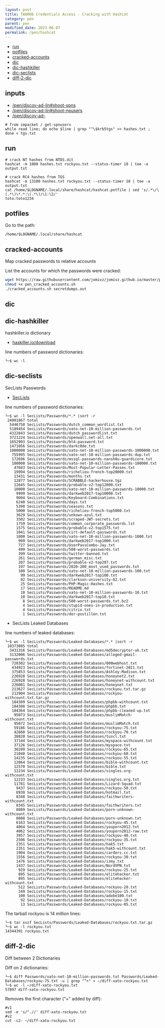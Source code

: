 ```yaml
---
layout: post
title: TA0006 Credentials Access - Cracking with Hashcat
category: pen
parent: pen
modified_date: 2023-06-07
permalink: /pen/hashcat
---
```


<!-- vscode-markdown-toc -->
* [run](#run)
* [potfiles](#potfiles)
* [cracked-accounts](#cracked-accounts)
* [dic](#dic)
* [dic-hashkiller](#dic-hashkiller)
* [dic-seclists](#dic-seclists)
* [diff-2-dic](#diff-2-dic)

<!-- vscode-markdown-toc-config
	numbering=false
	autoSave=true
	/vscode-markdown-toc-config -->
<!-- /vscode-markdown-toc -->

## inputs

* [/pen/discov-ad-lin#shoot-spns](/pen/discov-ad-win#shoot-spns)
* [/pen/discov-ad-lin#shoot-npusers](/pen/discov-ad-win#shoot-spns)
* [/pen/discov-ad-]()

```
# from impacket / get-spnusers
while read line; do echo $line | grep "^\$krb5tgs" >> hashes.txt ; done < tgs.txt
```

## <a name='run'></a>run

```
# crack NT hashes from NTDS.dit
hashcat -m 1000 hashes.txt rockyou.txt --status-timer 10 | tee -a output.txt

# crack RC4 hashes from TGS
hashcat -m 13100 hashes.txt rockyou.txt --status-timer 10 | tee -a output.txt
cat /home/$LOGNAME/.local/share/hashcat/hashcat.potfile | sed 's/.*\/\(.*\)\*.*:\(.*\)/\1:\2/'
toto:toto1234
```

## <a name='potfiles'></a>potfiles

Go to the path:
``` 
/home/$LOGNAME/.local/share/hashcat
```

## <a name='cracked-accounts'></a>cracked-accounts

Map cracked passwords to relative accounts

List the accounts for which the passwords were cracked: 

```sh
wget https://raw.githubusercontent.com/jomivz/jomivz.github.io/master/playbook/pen_cracked_accounts.sh
chmod +x pen_cracked_accounts.sh
./cracked_accounts.sh secretdumps.out 
```

## <a name='dic'></a>dic

## <a name='dic-hashkiller'></a>dic-hashkiller

hashkiller.io dictionary

* [haskiller.io/download](https://hashkiller.io/download)

line numbers of password dictionaries:
```
└─$ wc -l
```

## <a name='dic-seclists'></a>dic-seclists

SecLists Passwords

* [SecLists](https://github.com/danielmiessler/SecLists)

line numbers of password dictionaries:
```
└─$ wc -l SecLists/Passwords/*.* |sort -r
 24001867 total
  5446758 SecLists/Passwords/dutch_common_wordlist.txt
  5189454 SecLists/Passwords/xato-net-10-million-passwords.txt
  4322843 SecLists/Passwords/dutch_passwordlist.txt
  3721224 SecLists/Passwords/openwall.net-all.txt
  1652903 SecLists/Passwords/bt4-password.txt
  1471056 SecLists/Passwords/darkc0de.txt
  1000000 SecLists/Passwords/xato-net-10-million-passwords-1000000.txt
   755995 SecLists/Passwords/xato-net-10-million-passwords-dup.txt
   172696 SecLists/Passwords/mssql-passwords-nansh0u-guardicore.txt
   100000 SecLists/Passwords/xato-net-10-million-passwords-100000.txt
    47603 SecLists/Passwords/Most-Popular-Letter-Passes.txt
    19994 SecLists/Passwords/richelieu-french-top20000.txt
    13431 SecLists/Passwords/months.txt
    12877 SecLists/Passwords/SCRABBLE-hackerhouse.tgz
    12645 SecLists/Passwords/probable-v2-top12000.txt
    10000 SecLists/Passwords/xato-net-10-million-passwords-10000.txt
     9999 SecLists/Passwords/darkweb2017-top10000.txt
     9604 SecLists/Passwords/Keyboard-Combinations.txt
     6240 SecLists/Passwords/days.txt
     5390 SecLists/Passwords/seasons.txt
     5000 SecLists/Passwords/richelieu-french-top5000.txt
     3629 SecLists/Passwords/unkown-azul.txt
     3502 SecLists/Passwords/scraped-JWT-secrets.txt
     1759 SecLists/Passwords/common_corporate_passwords.lst
     1575 SecLists/Passwords/probable-v2-top1575.txt
     1041 SecLists/Passwords/cirt-default-passwords.txt
     1000 SecLists/Passwords/xato-net-10-million-passwords-1000.txt
      999 SecLists/Passwords/darkweb2017-top1000.txt
      727 SecLists/Passwords/UserPassCombo-Jay.txt
      499 SecLists/Passwords/500-worst-passwords.txt
      399 SecLists/Passwords/twitter-banned.txt
      261 SecLists/Passwords/german_misc.txt
      207 SecLists/Passwords/probable-v2-top207.txt
      197 SecLists/Passwords/2020-200_most_used_passwords.txt
      100 SecLists/Passwords/xato-net-10-million-passwords-100.txt
       99 SecLists/Passwords/darkweb2017-top100.txt
       82 SecLists/Passwords/clarkson-university-82.txt
       25 SecLists/Passwords/PHP-Magic-Hashes.txt
       17 SecLists/Passwords/README.md
       10 SecLists/Passwords/xato-net-10-million-passwords-10.txt
       10 SecLists/Passwords/darkweb2017-top10.txt
        8 SecLists/Passwords/500-worst-passwords.txt.bz2
        4 SecLists/Passwords/stupid-ones-in-production.txt
        4 SecLists/Passwords/citrix.txt
        1 SecLists/Passwords/der-postillon.txt
```

* SecLists Leaked Databases

line numbers of leaked databases:
```
└─$ wc -l SecLists/Passwords/Leaked-Databases/*.* |sort -r
 10373085 total
  3431316 SecLists/Passwords/Leaked-Databases/md5decryptor-uk.txt
  3132006 SecLists/Passwords/Leaked-Databases/alleged-gmail-passwords.txt
   720302 SecLists/Passwords/Leaked-Databases/000webhost.txt
   434923 SecLists/Passwords/Leaked-Databases/fortinet-2021.txt
   375853 SecLists/Passwords/Leaked-Databases/Ashley-Madison.txt
   226928 SecLists/Passwords/Leaked-Databases/honeynet2.txt
   226928 SecLists/Passwords/Leaked-Databases/honeynet-withcount.txt
   226081 SecLists/Passwords/Leaked-Databases/honeynet.txt
   213627 SecLists/Passwords/Leaked-Databases/rockyou.txt.tar.gz
   212904 SecLists/Passwords/Leaked-Databases/rockyou-withcount.txt.tar.gz
   184389 SecLists/Passwords/Leaked-Databases/phpbb-withcount.txt
   184388 SecLists/Passwords/Leaked-Databases/phpbb.txt
   184364 SecLists/Passwords/Leaked-Databases/phpbb-cleaned-up.txt
    95073 SecLists/Passwords/Leaked-Databases/muslimMatch-withcount.txt
    95072 SecLists/Passwords/Leaked-Databases/muslimMatch.txt
    59186 SecLists/Passwords/Leaked-Databases/rockyou-75.txt
    42660 SecLists/Passwords/Leaked-Databases/rockyou-70.txt
    38820 SecLists/Passwords/Leaked-Databases/tuscl.txt
    37144 SecLists/Passwords/Leaked-Databases/myspace-withcount.txt
    37126 SecLists/Passwords/Leaked-Databases/myspace.txt
    30289 SecLists/Passwords/Leaked-Databases/rockyou-65.txt
    21040 SecLists/Passwords/Leaked-Databases/rockyou-60.txt
    14235 SecLists/Passwords/Leaked-Databases/rockyou-55.txt
    12864 SecLists/Passwords/Leaked-Databases/bible-withcount.txt
    12570 SecLists/Passwords/Leaked-Databases/bible.txt
    12234 SecLists/Passwords/Leaked-Databases/singles.org-withcount.txt
    12233 SecLists/Passwords/Leaked-Databases/singles.org.txt
    11781 SecLists/Passwords/Leaked-Databases/Lizard-Squad.txt
     9437 SecLists/Passwords/Leaked-Databases/rockyou-50.txt
     8930 SecLists/Passwords/Leaked-Databases/hotmail.txt
     8348 SecLists/Passwords/Leaked-Databases/faithwriters-withcount.txt
     8345 SecLists/Passwords/Leaked-Databases/faithwriters.txt
     8089 SecLists/Passwords/Leaked-Databases/porn-unknown-withcount.txt
     8088 SecLists/Passwords/Leaked-Databases/porn-unknown.txt
     6163 SecLists/Passwords/Leaked-Databases/rockyou-45.txt
     4064 SecLists/Passwords/Leaked-Databases/youporn2012.txt
     4062 SecLists/Passwords/Leaked-Databases/youporn2012-raw.txt
     3957 SecLists/Passwords/Leaked-Databases/rockyou-40.txt
     2506 SecLists/Passwords/Leaked-Databases/rockyou-35.txt
     2351 SecLists/Passwords/Leaked-Databases/hak5.txt
     2351 SecLists/Passwords/Leaked-Databases/hak5-withcount.txt
     1904 SecLists/Passwords/Leaked-Databases/carders.cc.txt
     1556 SecLists/Passwords/Leaked-Databases/rockyou-30.txt
     1476 SecLists/Passwords/Leaked-Databases/izmy.txt
     1437 SecLists/Passwords/Leaked-Databases/NordVPN.txt
      929 SecLists/Passwords/Leaked-Databases/rockyou-25.txt
      895 SecLists/Passwords/Leaked-Databases/elitehacker.txt
      895 SecLists/Passwords/Leaked-Databases/elitehacker-withcount.txt
      512 SecLists/Passwords/Leaked-Databases/rockyou-20.txt
      249 SecLists/Passwords/Leaked-Databases/rockyou-15.txt
      100 SecLists/Passwords/Leaked-Databases/adobe100.txt
       92 SecLists/Passwords/Leaked-Databases/rockyou-10.txt
       13 SecLists/Passwords/Leaked-Databases/rockyou-05.txt
```

The tarball rockyou is 14 million lines:
```
└─$ tar xvzf SecLists/Passwords/Leaked-Databases/rockyou.txt.tar.gz
└─$ wc -l rockyou.txt
14344391 rockyou.txt
```

## <a name='diff-2-dic'></a>diff-2-dic

Diff between 2 Dictionaries

Diff on 2 dictionaries:
```
└─$ diff Passwords/xato-net-10-million-passwords.txt Passwords/Leaked-Databases/rockyou-75.txt -u | grep "^+" > ~/diff-xato-rockyou.txt
└─$ wc -l ~/diff-xato-rockyou.txt
57897 diff-xato-rockyou.txt
```

Removes the first character ("+" added by diff):
```
#v1
sed -e 's/^.//' diff-xato-rockyou.txt
#v2
cut -c2- ~/diff-xato-rockyou.txt
```
